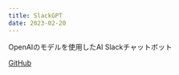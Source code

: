 ```yaml
---
title: SlackGPT
date: 2023-02-20
---
```


OpenAIのモデルを使用したAI Slackチャットボット

[GitHub](https://github.com/dbut2/SlackGPT)
